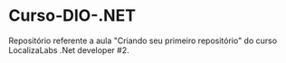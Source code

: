 # Curso-DIO-.NET

Repositório referente a aula "Criando seu primeiro repositório" do curso LocalizaLabs .Net developer #2.
